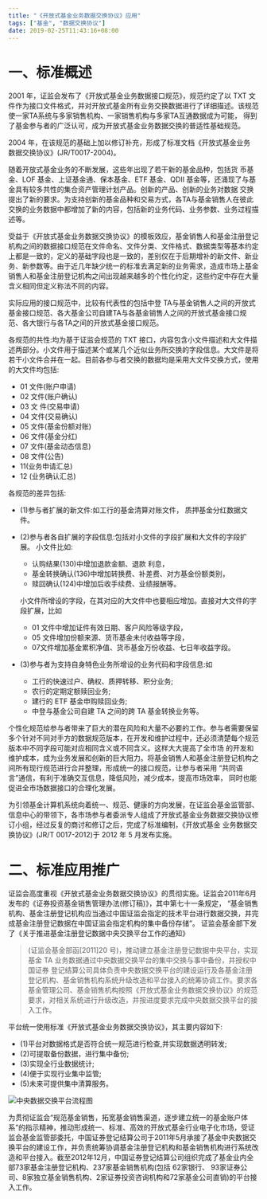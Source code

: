 ```yaml
---
title: "《开放式基金业务数据交换协议》应用"
tags: ["基金", "数据交换协议"]
date: 2019-02-25T11:43:16+08:00
---
```

 
# 一、标准概述

2001 年，证监会发布了《开放式基金业务数据接口规范》，规范约定了以 TXT 文件作为接口文件格式，并对开放式基金所有业务交换数据进行了详细描述。该规范使一家TA系统与多家销售机构、一家销售机构与多家TA互通数据成为可能， 得到了基金参与者的广泛认可，成为开放式基金业务数据交换的普适性基础规范。 

2004 年，在该规范的基础上加以修订补充，形成了标准文档《开放式基金业务 数据交换协议》(JR/T0017-2004)。

随着开放式基金业务的不断发展，这些年出现了若干新的基金品种，包括货 币基金、LOF 基金、上证基金通、保本基金、ETF 基金、QDII 基金等，还涌现了与基金具有较多共性的集合资产管理计划产品。创新的产品、创新的业务对数据 交换提出了新的要求。为支持创新的基金品种和交易方式，各TA与基金销售人在彼此交换的业务数据中都增加了新的内容，包括新的业务代码、业务参数、业务过程描述等。

受益于《开放式基金业务数据交换协议》的模板效应，基金销售人和基金注册登记机构之间的数据接口规范在文件命名、文件分类、文件格式、数据类型等基本约定上都是一致的，定义的基础字段也是一致的，差别仅在于后期增补的新文件、新业务、新参数等。由于近几年缺少统一的标准去满足新的业务需求，造成市场上基金销售人和基金注册登记机构之间出现越来越多的个性化约定，这些约定中存在大量含义相同但定义称法不同的内容。

实际应用的接口规范中，比较有代表性的包括中登 TA与基金销售人之间的开放式基金接口规范、各大基金公司自建TA与各基金销售人之间的开放式基金接口规范、各大银行与各TA之间的开放式基金接口规范。

各规范的共性:均为基于证监会规范的 TXT 接口，内容包含小文件描述和大文件描述两部分。小文件用于描述某个或某几个近似业务所交换的字段信息。大文件是将若干小文件合并在一起。目前各参与者交换的数据均是采用大文件交换方式，使用的大文件均包括:

- 01 文件(账户申请)
- 02 文件(账户确认)
- 03 文 件(交易申请)
- 04 文件(交易确认)
- 05 文件(基金份额对账)
- 06 文件(基金分红)
- 07 文件(基金动态信息)
- 08 文件(公告)
- 11(业务申请汇总)
- 12 (业务确认汇总)

各规范的差异包括:

- (1)参与者扩展的新文件:如工行的基金清算对账文件， 质押基金分红数据文件。
- (2)参与者各自扩展的字段信息:包括对小文件的字段扩展和大文件的字段扩展。
    小文件比如:
    
    - 认购结果(130)中增加退款金额、退款 利息，
    - 基金转换确认(136)中增加转换费、补差费、对方基金份额类别，
    - 赎回确认(124)中增加后收手续费、业绩报酬等。
    
    小文件所增设的字段，在其对应的大文件中也要相应增加。直接对大文件的字段扩展，比如 
    
    - 01 文件中增加证件有效日期、客户风险等级字段，
    - 05 文件增加份额来源、货币基金未付收益等字段，
    - 07文件增加基金累积净值、货币基金万份收益、七日年收益字段。

- (3)参与者为支持自身特色业务所增设的业务代码和字段信息:如
    
    - 工行的快速过户、确权、质押转移、积分业务;
    - 农行的定期定额赎回业务;
    - 建行的 ETF 基金申购赎回业务;
    - 中登与基金公司自建 TA 之间的跨 TA 基金转换业务等。

个性化规范给参与者带来了巨大的潜在风险和大量不必要的工作。参与者需要保留多个针对不同对手方的数据规范版本，在开发和维护过程中，还必须清楚每个规范版本中不同字段可能对应相同含义或不同含义。这样大大提高了全市场 的开发和维护成本，成为业务发展和创新的巨大阻力。将基金销售人和基金注册登记机构之间所有现行规范进行合并整理，形成统一的接口规范，让参与者采用 “共同语言”通信，有利于准确交互信息，降低风险，减少成本，提高市场效率， 同时也能促进全市场数据接口的合理化发展。

为引领基金计算机系统向着统一、规范、健康的方向发展，在证监会基金监管部、信息中心的带领下，各市场参与者委派专人组成了开放式基金业务数据交换协议修订小组，经过反复的商讨和修订之后，完成了标准编制，《开放式基金 业务数据交换协议》(JR/T 0017-2012)于 2012 年 5 月发布实施。

# 二、标准应用推广

证监会高度重视《开放式基金业务数据交换协议》的贯彻实施。证监会2011年6月发布的《证券投资基金销售管理办法(修订稿)》，其中第七十一条规定， “基金销售机构、基金注册登记机构应当通过中国证监会指定的技术平台进行数据交换，并完成基金注册登记数据在中国证监会指定机构的集中备份存储”。 证监会基金部下发了《关于推进基金注册登记数据中央交换平台工作的通知》

> (证监会基金部函[2011]20 号)，推动建立基金注册登记数据中央平台，实现基金 TA 业务数据通过中央数据交换平台的集中交换与事中备份，并授权中国证券 登记结算公司具体负责中央数据交换平台的建设运行及各基金注册登记机构、基金销售机构系统升级改造和平台接入的统筹协调工作。要求各基金管理公司、基金销售机构按照《开放式基金业务数据交换协议》的规范要求，对相关系统进行升级改造，并按进度要求完成中央数据交换平台的接入工作。

平台统一使用标准《开放式基金业务数据交换协议》，其主要内容如下: 

- (1)平台对数据格式是否符合统一规范进行检查,并实现数据透明转发; 
- (2)可提取备份数据，进行集中备份;
- (3)实现全行业数据统计;
- (4)便于实现行业集中监管; 
- (5)未来可提供集中清算服务。

![中央数据交换平台流程图](https://www.bangbangde.com/images/WX20190225-115622.png)

为贯彻证监会“规范基金销售，拓宽基金销售渠道，逐步建立统一的基金账户体系”的指示精神，推动形成统一、标准、高效的开放式基金行业电子化市场，受证监会基金监管部委托，中国证券登记结算公司于2011年5月承接了基金中央数据交换平台的建设工作，并负责统筹协调基金注册登记机构和基金销售机构进行系统改造和平台接入。截至2012年12月，中国证券登记结算公司组织完成了基金业内全部73家基金注册登记机构、237家基金销售机构(包括 62家银行、 93家证券公司、8家独立基金销售机构、2家证券投资咨询机构和72家基金公司直销)的平台接入工作。
